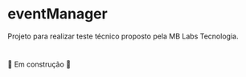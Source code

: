 # eventManager
Projeto para realizar teste técnico proposto pela MB Labs Tecnologia.

#
:construction:
Em construção
:construction:
#
